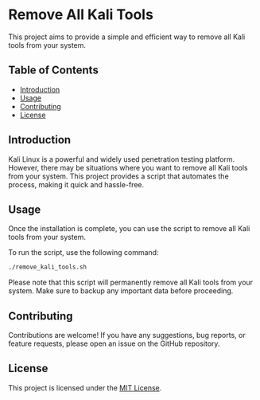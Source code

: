 # Remove All Kali Tools

This project aims to provide a simple and efficient way to remove all Kali tools from your system. 

## Table of Contents
- [Introduction](#introduction)
- [Usage](#usage)
- [Contributing](#contributing)
- [License](#license)

## Introduction

Kali Linux is a powerful and widely used penetration testing platform. However, there may be situations where you want to remove all Kali tools from your system. This project provides a script that automates the process, making it quick and hassle-free.

## Usage

Once the installation is complete, you can use the script to remove all Kali tools from your system. 

To run the script, use the following command:

```bash
./remove_kali_tools.sh
```

Please note that this script will permanently remove all Kali tools from your system. Make sure to backup any important data before proceeding.

## Contributing

Contributions are welcome! If you have any suggestions, bug reports, or feature requests, please open an issue on the GitHub repository.

## License

This project is licensed under the [MIT License](LICENSE).
